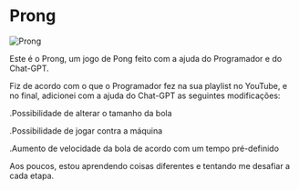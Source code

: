 # Prong

![Prong](https://github.com/ArthurCR12/Prong/assets/134966248/edb7625f-9899-496b-b039-7ffc8d4a3e0b)

Este é o Prong, um jogo de Pong feito com a ajuda do Programador e do Chat-GPT.

Fiz de acordo com o que o Programador fez na sua playlist no YouTube, e no final, adicionei com a ajuda do Chat-GPT as seguintes modificações:

.Possibilidade de alterar o tamanho da bola

.Possibilidade de jogar contra a máquina

.Aumento de velocidade da bola de acordo com um tempo pré-definido

Aos poucos, estou aprendendo coisas diferentes e tentando me desafiar a cada etapa.
